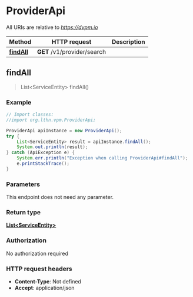 # ProviderApi

All URIs are relative to *https://dvpm.io*

Method | HTTP request | Description
------------- | ------------- | -------------
[**findAll**](ProviderApi.md#findAll) | **GET** /v1/provider/search | 



## findAll

> List&lt;ServiceEntity&gt; findAll()



### Example

```java
// Import classes:
//import org.lthn.vpm.ProviderApi;

ProviderApi apiInstance = new ProviderApi();
try {
    List<ServiceEntity> result = apiInstance.findAll();
    System.out.println(result);
} catch (ApiException e) {
    System.err.println("Exception when calling ProviderApi#findAll");
    e.printStackTrace();
}
```

### Parameters

This endpoint does not need any parameter.

### Return type

[**List&lt;ServiceEntity&gt;**](ServiceEntity.md)

### Authorization

No authorization required

### HTTP request headers

- **Content-Type**: Not defined
- **Accept**: application/json

